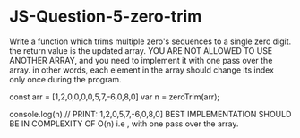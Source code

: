 # JS-Question-5-zero-trim

Write a function which trims multiple zero's sequences to a single zero digit.
the return value is the updated array.
YOU ARE NOT ALLOWED TO USE ANOTHER ARRAY, and you need to implement it with one pass over the array.
in other words, each element in the array should change its index only once during the program.

const arr = [1,2,0,0,0,0,5,7,-6,0,8,0]
var n = zeroTrim(arr);

console.log(n) // PRINT: 1,2,0,5,7,-6,0,8,0]
BEST IMPLEMENTATION SHOULD BE IN COMPLEXITY OF O(n) i.e , with one pass over the array.
